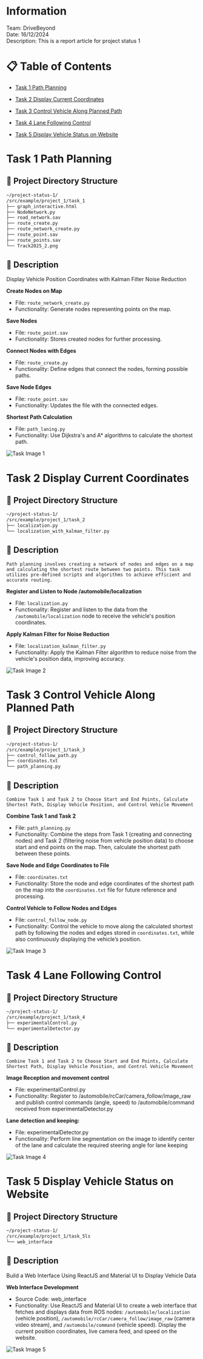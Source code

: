 # Information
Team: DriveBeyond  
Date: 16/12/2024  
Description: This is a report article for project status 1 

# 📋 Table of Contents

* [Task 1 Path Planning](#task-1-path-planning)  

* [Task 2 Display Current Coordinates](#task-2-display-current-coordinates)  

* [Task 3 Control Vehicle Along Planned Path](#task-3-control-vehicle-along-planned-path)  

* [Task 4 Lane Following Control](#task-4-lane-following-control)  

* [Task 5 Display Vehicle Status on Website](#task-5-display-vehicle-status-on-website)  


# Task 1 Path Planning 
## 📂 Project Directory Structure
```bash
~/project-status-1/ 
/src/example/project_1/task_1
├── graph_interactive.html
├── NodeNetwork.py
├── road_network.sav
├── route_create.py
├── route_network_create.py
├── route_point.sav
├── route_points.sav
└── Track2025_2.png
```

## 📝 Description
   Display Vehicle Position Coordinates with Kalman Filter Noise Reduction

**Create Nodes on Map**  
   - File: `route_network_create.py`
   - Functionality: Generate nodes representing points on the map.  

**Save Nodes**  
   - File: `route_point.sav`
   - Functionality: Stores created nodes for further processing.  

**Connect Nodes with Edges**  
   - File: `route_create.py`
   - Functionality: Define edges that connect the nodes, forming possible paths.  
   
**Save Node Edges**  
   - File: `route_point.sav`
   - Functionality: Updates the file with the connected edges.  

**Shortest Path Calculation**  
   - File: `path_laning.py`
   - Functionality: Use Dijkstra's and A* algorithms to calculate the shortest path.  

![Task Image 1](images/task_image_1.png)

# Task 2 Display Current Coordinates
## 📂 Project Directory Structure
```bash
~/project-status-1/ 
/src/example/project_1/task_2
├── localization.py
└── localization_with_kalman_filter.py
```
## 📝 Description
    Path planning involves creating a network of nodes and edges on a map and calculating the shortest route between two points. This task utilizes pre-defined scripts and algorithms to achieve efficient and accurate routing.

**Register and Listen to Node /automobile/localization**  
   - File: `localization.py`  
   - Functionality: Register and listen to the data from the `/automobile/localization` node to receive the vehicle's position coordinates.

**Apply Kalman Filter for Noise Reduction**  
   - File: `localization_kalman_filter.py`  
   - Functionality: Apply the Kalman Filter algorithm to reduce noise from the vehicle's position data, improving accuracy.  

![Task Image 2](images/task_image_2.png) 


# Task 3 Control Vehicle Along Planned Path
## 📂 Project Directory Structure
```bash
~/project-status-1/ 
/src/example/project_1/task_3
├── control_follow_path.py
├── coordinates.txt
└── path_planning.py
```
## 📝 Description
    Combine Task 1 and Task 2 to Choose Start and End Points, Calculate Shortest Path, Display Vehicle Position, and Control Vehicle Movement

**Combine Task 1 and Task 2**  
   - File: `path_planning.py`  
   - Functionality: Combine the steps from Task 1 (creating and connecting nodes) and Task 2 (filtering noise from vehicle position data) to choose start and end points on the map. Then, calculate the shortest path between these points.

**Save Node and Edge Coordinates to File**  
   - File: `coordinates.txt`  
   - Functionality: Store the node and edge coordinates of the shortest path on the map into the `coordinates.txt` file for future reference and processing.

**Control Vehicle to Follow Nodes and Edges**  
   - File: `control_follow_node.py`  
   - Functionality: Control the vehicle to move along the calculated shortest path by following the nodes and edges stored in `coordinates.txt`, while also continuously displaying the vehicle’s position.  

![Task Image 3](images/task_image_3.png)

# Task 4 Lane Following Control
## 📂 Project Directory Structure
```bash
~/project-status-1/ 
/src/example/project_1/task_4
├── experimentalControl.py
└── experimentalDetector.py
```

## 📝 Description
    Combine Task 1 and Task 2 to Choose Start and End Points, Calculate Shortest Path, Display Vehicle Position, and Control Vehicle Movement

**Image Reception and movement control**  
   - File: experimentalControl.py  
   - Functionality: Register to /automobile/rcCar/camera_follow/image_raw and publish control commands (angle, speed) to /automobile/command received from experimentalDetector.py  

**Lane detection and keeping:**  
   - File: experimentalDetector.py  
   - Functionality: Perform line segmentation on the image to identify center of the lane and calculate the required steering angle for lane keeping

![Task Image 4](images/task_image_3.png)


# Task 5 Display Vehicle Status on Website
## 📂 Project Directory Structure

```bash
~/project-status-1/ 
/src/example/project_1/task_5ls
└── web_interface
```
## 📝 Description
Build a Web Interface Using ReactJS and Material UI to Display Vehicle Data

**Web Interface Development**  
   - Source Code: web_interface  
   - Functionality: Use ReactJS and Material UI to create a web interface that fetches and displays data from ROS nodes: `/automobile/localization` (vehicle position), `/automobile/rcCar/camera_follow/image_raw` (camera video stream), and `/automobile/command` (vehicle speed). Display the current position coordinates, live camera feed, and speed on the website.  

![Task Image 5](images/task_image_5.png)












